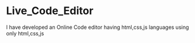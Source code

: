 # Live_Code_Editor
I have developed an Online Code editor having html,css,js languages using only html,css,js
